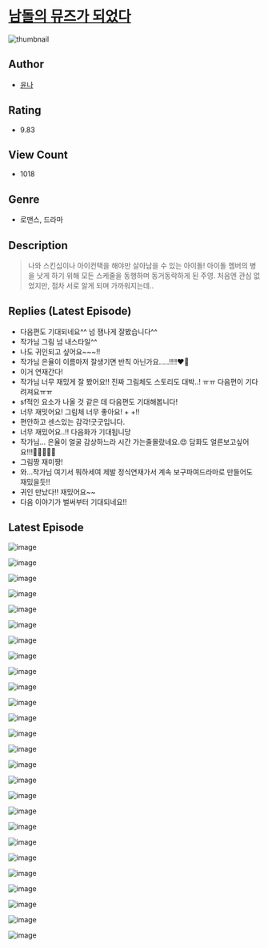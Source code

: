 # [남돌의 뮤즈가 되었다](https://comic.naver.com/challenge/list?titleId=810470)
![thumbnail](https://image-comic.pstatic.net/user_contents_data/challenge_comic/2023/05/23/328858/upload_3761409703828207972_480x623.jpeg)

## Author
- [윤나](https://comic.naver.com/artistTitle?id=328858)

## Rating
- 9.83

## View Count
- 1018

## Genre
- 로맨스, 드라마

## Description
> 나와 스킨십이나 아이컨택을 해야만 살아남을 수 있는 아이돌! 아이돌 멤버의 병을 낫게 하기 위해 모든 스케줄을 동행하며 동거동락하게 된 주영. 처음엔 관심 없었지만, 점차 서로 알게 되며 가까워지는데..

## Replies (Latest Episode)
- 다음편도 기대되네요^^ 넘 잼나게 잘봤습니다^^
- 작가님 그림 넘 내스타일^^
- 나도 귀인되고 싶어요~~~!!
- 작가님 은율이 이름마저 잘생기면 반칙 아닌가요.....!!!!❤️‍🔥
- 이거 연재간다!
- 작가님 너무 재밌게 잘 봤어요!! 진짜 그림체도 스토리도 대박..! ㅠㅠ 다음편이 기다려져요ㅠㅠ
- sf적인 요소가 나올 것 같은 데 다음편도 기대해봅니다!
- 너무 재밋어요! 그림체 너무 좋아요! + +!!
- 편안하고 센스있는 감각!굿굿입니다.
- 너무 재밌어요..!! 다음화가 기대됩니당
- 작가님... 은율이 얼굴 감상하느라 시간 가는줄몰랐네요.😍 담화도 얼른보고싶어요!!!💖💖💖💖💖
- 그림짱 재미짱!
- 와...작가님 여기서 뭐하세여 제발 정식연재가서 계속 보구파여드라마로 만들어도 재밌을듯!!
- 귀인 만났다!! 재밌어요~~
- 다음 이야기가 벌써부터 기대되네요!!

## Latest Episode
![image](https://image-comic.pstatic.net/user_contents_data/challenge_comic/2023/05/23/328858/upload_3558467349406442293.jpeg)

![image](https://image-comic.pstatic.net/user_contents_data/challenge_comic/2023/05/23/328858/upload_3545849344607793718.jpeg)

![image](https://image-comic.pstatic.net/user_contents_data/challenge_comic/2023/05/23/328858/upload_3558519244811756390.jpeg)

![image](https://image-comic.pstatic.net/user_contents_data/challenge_comic/2023/05/23/328858/upload_3991936815576080946.jpeg)

![image](https://image-comic.pstatic.net/user_contents_data/challenge_comic/2023/05/23/328858/upload_7363447183391273830.jpeg)

![image](https://image-comic.pstatic.net/user_contents_data/challenge_comic/2023/05/23/328858/upload_3630243459055696177.jpeg)

![image](https://image-comic.pstatic.net/user_contents_data/challenge_comic/2023/05/23/328858/upload_7149855161172703024.jpeg)

![image](https://image-comic.pstatic.net/user_contents_data/challenge_comic/2023/05/23/328858/upload_3979038269435424868.jpeg)

![image](https://image-comic.pstatic.net/user_contents_data/challenge_comic/2023/05/23/328858/upload_3703191868770891831.jpeg)

![image](https://image-comic.pstatic.net/user_contents_data/challenge_comic/2023/05/23/328858/upload_3905236823327728436.jpeg)

![image](https://image-comic.pstatic.net/user_contents_data/challenge_comic/2023/05/23/328858/upload_3545802061393192036.jpeg)

![image](https://image-comic.pstatic.net/user_contents_data/challenge_comic/2023/05/23/328858/upload_3919318277334184505.jpeg)

![image](https://image-comic.pstatic.net/user_contents_data/challenge_comic/2023/05/23/328858/upload_7075209119248298341.jpeg)

![image](https://image-comic.pstatic.net/user_contents_data/challenge_comic/2023/05/23/328858/upload_3473742269006504753.jpeg)

![image](https://image-comic.pstatic.net/user_contents_data/challenge_comic/2023/05/23/328858/upload_3473180637621989680.jpeg)

![image](https://image-comic.pstatic.net/user_contents_data/challenge_comic/2023/05/23/328858/upload_7378412851677127481.jpeg)

![image](https://image-comic.pstatic.net/user_contents_data/challenge_comic/2023/05/23/328858/upload_7293361215565542456.jpeg)

![image](https://image-comic.pstatic.net/user_contents_data/challenge_comic/2023/05/23/328858/upload_3702577060560134967.jpeg)

![image](https://image-comic.pstatic.net/user_contents_data/challenge_comic/2023/05/23/328858/upload_7221018658916939572.jpeg)

![image](https://image-comic.pstatic.net/user_contents_data/challenge_comic/2023/05/23/328858/upload_3978423620974686518.jpeg)

![image](https://image-comic.pstatic.net/user_contents_data/challenge_comic/2023/05/23/328858/upload_3474863808749646135.jpeg)

![image](https://image-comic.pstatic.net/user_contents_data/challenge_comic/2023/05/23/328858/upload_7148679783178985825.jpeg)

![image](https://image-comic.pstatic.net/user_contents_data/challenge_comic/2023/05/23/328858/upload_3834870475825689394.jpeg)

![image](https://image-comic.pstatic.net/user_contents_data/challenge_comic/2023/05/23/328858/upload_3473454226283640417.jpeg)

![image](https://image-comic.pstatic.net/user_contents_data/challenge_comic/2023/05/23/328858/upload_3990811800435372852.jpeg)

![image](https://image-comic.pstatic.net/user_contents_data/challenge_comic/2023/05/23/328858/upload_7292510207185793592.jpeg)
